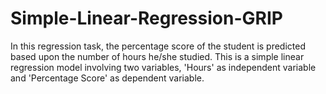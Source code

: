 # Simple-Linear-Regression-GRIP
In this regression task, the percentage score of the student is predicted based upon the number of hours he/she studied. This is a simple linear regression model involving two variables, 'Hours' as independent variable and 'Percentage Score' as dependent variable. 
